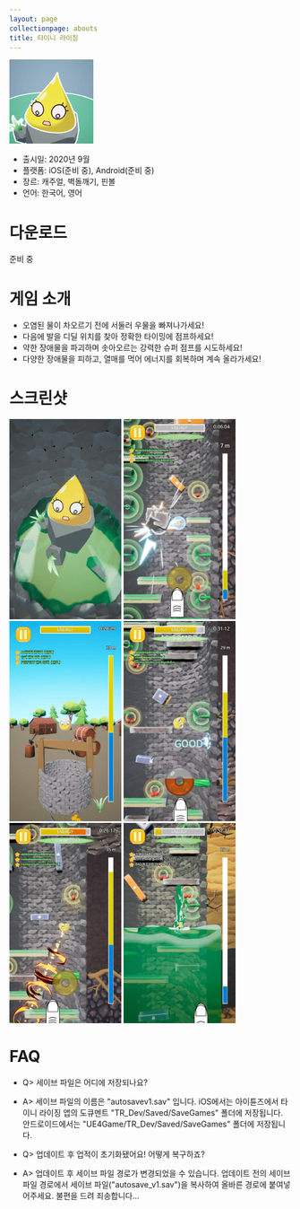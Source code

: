 ```yaml
---
layout: page
collectionpage: abouts
title: 타이니 라이징
---
```

![tinyrising_icon](./imgs/tinyrising_icon.png)

- 출시일: 2020년 9월
- 플랫폼: iOS(준비 중), Android(준비 중)
- 장르: 캐주얼, 벽돌깨기, 핀볼
- 언어: 한국어, 영어

# 다운로드

준비 중

# 게임 소개

- 오염된 물이 차오르기 전에 서둘러 우물을 빠져나가세요!
- 다음에 발을 디딜 위치를 찾아 정확한 타이밍에 점프하세요!
- 약한 장애물을 파괴하며 솟아오르는 강력한 슈퍼 점프를 시도하세요!
- 다양한 장애물을 피하고, 열매를 먹어 에너지를 회복하며 계속 올라가세요!

# 스크린샷

![tinyrising_1](./imgs/tinyrising_01_global.jpg)
![tinyrising_2](./imgs/tinyrising_02_ko.jpg)
![tinyrising_3](./imgs/tinyrising_03_ko.jpg)
![tinyrising_4](./imgs/tinyrising_04_ko.jpg)
![tinyrising_5](./imgs/tinyrising_05_ko.jpg)
![tinyrising_6](./imgs/tinyrising_06_ko.jpg)

# FAQ

- Q> 세이브 파일은 어디에 저장되나요?
- A> 세이브 파일의 이름은 "autosavev1.sav" 입니다.
iOS에서는 아이튠즈에서 타이니 라이징 앱의 도큐멘트 "TR_Dev/Saved/SaveGames" 폴더에 저장됩니다.
안드로이드에서는 "UE4Game/TR_Dev/Saved/SaveGames" 폴더에 저장됩니다.


- Q> 업데이트 후 업적이 초기화됐어요! 어떻게 복구하죠?
- A> 업데이트 후 세이브 파일 경로가 변경되었을 수 있습니다. 업데이트 전의 세이브 파일 경로에서 세이브 파일("autosave_v1.sav")을 복사하여 올바른 경로에 붙여넣어주세요. 불편을 드려 죄송합니다...

